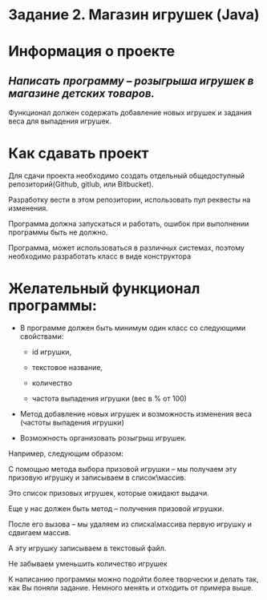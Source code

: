 # **Задание 2. Магазин игрушек (Java)**
 
# Информация о проекте 
## *Написать программу – розыгрыша игрушек в магазине детских товаров.*
 
Функционал
должен содержать добавление новых игрушек и задания веса для выпадения
игрушек.

# Как сдавать проект

Для сдачи проекта необходимо создать отдельный общедоступный
репозиторий(Github, gitlub, или Bitbucket). 

Разработку вести в этом
репозитории, использовать пул реквесты на изменения. 

Программа должна
запускаться и работать, ошибок при выполнении программы быть не должно.

Программа, может использоваться в различных системах, поэтому необходимо
разработать класс в виде конструктора

# Желательный функционал программы:
* В программе должен быть минимум один класс со следующими свойствами:
    * id игрушки,

    * текстовое название,
    * количество
    * частота выпадения игрушки (вес в % от 100)
 
* Метод добавление новых игрушек и возможность изменения веса (частоты выпадения игрушки)
* Возможность организовать розыгрыш игрушек.

Например, следующим образом:

С помощью метода выбора призовой игрушки – мы получаем эту призовую игрушку и записываем в список\массив.

Это список призовых игрушек, которые ожидают выдачи.

Еще у нас должен быть метод – получения призовой игрушки.

После его вызова – мы удаляем из списка\массива первую игрушку и сдвигаем массив. 

А эту игрушку записываем в текстовый файл.

Не забываем уменьшить количество игрушек

К написанию программы можно подойти более творчески и делать так, как Вы поняли задание. Немного менять и отходить от примера выше.

